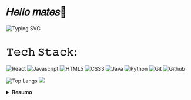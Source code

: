 # 𝐻𝑒𝑙𝑙𝑜 𝑚𝑎𝑡𝑒𝑠👋 
![Typing SVG](https://readme-typing-svg.demolab.com?lines=𝗢𝗹á,+𝙢𝙚+𝙘𝙝𝙖𝙢𝙤+𝘽𝙧𝙚𝙣𝙤+𝙋𝙚𝙧𝙚𝙞𝙧𝙖;𝙎𝙤𝙪+𝙙𝙚𝙨𝙚𝙣𝙫𝙤𝙡𝙫𝙚𝙙𝙤𝙧+𝙁𝙧𝙤𝙣𝙩-𝙚𝙣𝙙;𝙴+𝚊𝚙𝚊𝚒𝚡𝚘𝚗𝚊𝚍𝚘+𝚙𝚘𝚛+𝚝𝚎𝚌𝚗𝚘𝚕𝚘𝚐𝚒𝚊) 

<!--## 𝚁𝚎𝚍𝚎𝚜 𝚂𝚘𝚌𝚒𝚊𝚒𝚜:
[![Instagram](https://img.shields.io/badge/Instagram-%23E4405F.svg)](https://www.instagram.com/brenofpereira/) 
[![LinkedIn](https://img.shields.io/badge/LinkedIn-%230077B5.svg)](https://www.linkedin.com/in/brenofpereira/)
-->
# 𝚃𝚎𝚌𝚑 𝚂𝚝𝚊𝚌𝚔:
![React](https://img.shields.io/badge/react-FFFFFF?style=for-the-badge&logo=react&logoColor=black) 
![Javascript](https://img.shields.io/badge/javascript-FFD700?style=for-the-badge&logo=javascript&logoColor=black) 
![HTML5](https://img.shields.io/badge/html5-B03D0C.svg?style=for-the-badge&logo=html5&logoColor=white)
![CSS3](https://img.shields.io/badge/css3-115B92.svg?style=for-the-badge&logo=css3&logoColor=white)
![Java](https://img.shields.io/badge/java-8E1E1F.svg?style=for-the-badge&logo=openjdk&logoColor=white) 
![Python](https://img.shields.io/badge/python-3670A0?style=for-the-badge&logo=python&logoColor=white)
![Git](https://img.shields.io/badge/git-F05539?style=for-the-badge&logo=git&logoColor=white)
![Github](https://img.shields.io/badge/github-22262A?style=for-the-badge&logo=github&logoColor=white)

![Top Langs](https://github-readme-stats.vercel.app/api/top-langs/?username=brenofpereira&layout=compact&theme=dark)
![](https://quotes-github-readme.vercel.app/api?type=horizontal&theme=dark)

<details>
  <summary>𝐑𝐞𝐬𝐮𝐦𝐨</summary>

# Educação

🎓 Técnico em Informática </br>
📆 Fevereiro/2019 - Janeiro/2023 </br>
📍 <a href="https://portal.ifrn.edu.br/">IFRN</a> - São Gonçalo do Amarante/RN
__________________________________________

⌛ Ciências e Tecnologia </br>
📆 Março/2025 - Previsão (2027.2) </br>
📍 <a href="https://www.ufrn.br/">UFRN</a>  - Natal/RN










<!--
**brenofpereira/brenofpereira** is a ✨ _special_ ✨ repository because its `README.md` (this file) appears on your GitHub profile.

Here are some ideas to get you started:

- 🔭 I’m currently working on ...
- 🌱 I’m currently learning ...
- 👯 I’m looking to collaborate on ...
- 🤔 I’m looking for help with ...
- 💬 Ask me about ...
- 📫 How to reach me: ...
- 😄 Pronouns: ...
- ⚡ Fun fact: ...
-->
